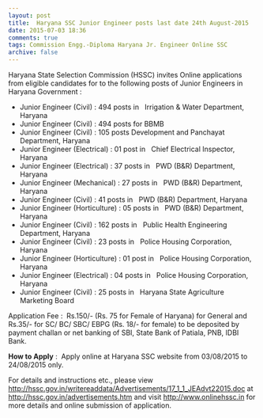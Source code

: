 ```yaml
---
layout: post
title:  Haryana SSC Junior Engineer posts last date 24th August-2015
date: 2015-07-03 18:36
comments: true
tags: Commission Engg.-Diploma Haryana Jr. Engineer Online SSC
archive: false
---
```

Haryana State Selection Commission (HSSC) invites Online applications from eligible candidates for to the following posts of Junior Engineers in Haryana Government :

- Junior Engineer (Civil) : 494 posts in   Irrigation & Water Department, Haryana 
- Junior Engineer (Civil) : 494 posts for BBMB     
- Junior Engineer (Civil) : 105 posts Development and Panchayat Department, Haryana 
- Junior Engineer (Electrical) : 01 post in   Chief Electrical Inspector, Haryana 
- Junior Engineer (Electrical) : 37 posts in   PWD (B&R) Department, Haryana
- Junior Engineer (Mechanical) : 27 posts in   PWD (B&R) Department, Haryana
- Junior Engineer (Civil) : 41 posts in   PWD (B&R) Department, Haryana 
- Junior Engineer (Horticulture) : 05 posts in   PWD (B&R) Department, Haryana
- Junior Engineer (Civil) : 162 posts in   Public Health Engineering Department, Haryana
- Junior Engineer (Civil) : 23 posts in   Police Housing Corporation, Haryana 
- Junior Engineer (Horticulture) : 01 post in   Police Housing Corporation, Haryana
- Junior Engineer (Electrical) : 04 posts in   Police Housing Corporation, Haryana
- Junior Engineer (Civil) : 25 posts in   Haryana State Agriculture Marketing Board 

Application Fee :  Rs.150/- (Rs. 75 for Female of Haryana) for General and Rs.35/- for SC/ BC/ SBC/ EBPG (Rs. 18/- for female) to be deposited by payment challan or net banking of SBI, State Bank of Patiala, PNB, IDBI Bank. 

**How to Apply** :  Apply online at Haryana SSC website from 03/08/2015 to 24/08/2015 only. 

For details and instructions etc., please view <http://hssc.gov.in/writereaddata/Advertisements/17_1_1_JEAdvt22015.doc> at <http://hssc.gov.in/advertisements.htm> and visit <http://www.onlinehssc.in> for more details and online submission of application. 













